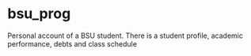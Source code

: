 # bsu_prog
Personal account of a BSU student. There is a student profile, academic performance, debts and class schedule
